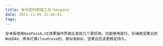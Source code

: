 ```yaml
---
title: 账号密码管理工具—keepass
date: 2021-11-05 15:46:01
tags:
---
```


    安卓版使用KeePassA,UI效果操作界面比其他几个更好用。功能够用就行。存储用坚果云的WebDAV，原本打算cloudreve的，貌似有BUG，坚果云应该更稳定持久。